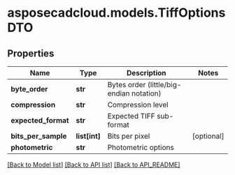 # asposecadcloud.models.TiffOptionsDTO

## Properties
Name | Type | Description | Notes
------------ | ------------- | ------------- | -------------
**byte_order** | **str** | Bytes order (little/big-endian notation) | 
**compression** | **str** | Compression level | 
**expected_format** | **str** | Expected TIFF sub-format | 
**bits_per_sample** | **list[int]** | Bits per pixel | [optional] 
**photometric** | **str** | Photometric options | 

[[Back to Model list]](API_README.md#documentation-for-models) [[Back to API list]](API_README.md#documentation-for-api-endpoints) [[Back to API_README]](API_README.md)


